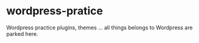 # wordpress-pratice
Wordpress practice plugins, themes ... all things belongs to Wordpress are parked here.
